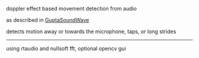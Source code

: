 
doppler effect based movement detection from audio

as described in [GuptaSoundWave](http://research.microsoft.com/en-us/um/redmond/groups/cue/soundwave/)

detects motion away or towards the microphone, taps, or long strides


---
using rtaudio and nullsoft fft, optional opencv gui

